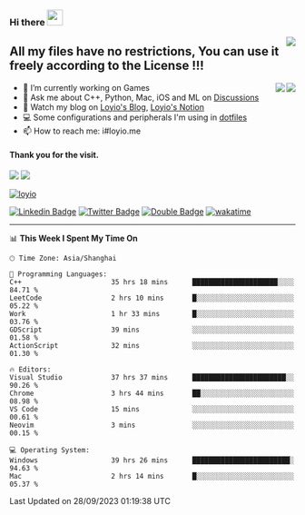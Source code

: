 <h3 align="left">Hi there <img src="https://media.giphy.com/media/hvRJCLFzcasrR4ia7z/giphy.gif" width="28"></h3>
<a align="right" href="https://github.com/loyio/loyio/blob/master/STAR/README.md"><img align="right" src="https://img.shields.io/badge/LOYIO-STAR-green" /></a>

## All my files have no restrictions, You can use it freely according to the License !!!

<a href="https://github.com/loyio#gh-light-mode-only">
     <img align="right"  src="https://loy-readme.vercel.app/api/top-langs/?username=loyio&langs_count=6&hide=css,html,jupyter%20notebook" />
</a>

<a href="https://github.com/loyio#gh-dark-mode-only">
  <img align="right"  src="https://loy-readme.vercel.app/api/top-langs/?username=loyio&langs_count=6&theme=slateorange&hide=css,html,jupyter%20notebook" />
</a>



- 🔭 I’m currently working on Games
- 💬 Ask me about C++, Python, Mac, iOS and ML on [Discussions](https://github.com/loyio/blog/discussions)
- 📔 Watch my blog on [Loyio's Blog](https://loyio.me), [Loyio's Notion](https://loyio.notion.site/loyio/Loyio-s-Dashboard-2f56bd29222a445ea9d9e8802a1ac83b)
- 💻 Some configurations and peripherals I'm using in [dotfiles](https://github.com/loyio/dotfiles)
- 📫 How to reach me: i#loyio.me


#### Thank you for the visit.
<img src="http://profile-counter.glitch.me/loyio/count.svg" />

<img src="https://loy-readme.vercel.app/api?username=loyio&show_icons=true&hide=stars&include_all_commits=true&hide_title=true&theme=slateorange" />

     

[![loyio](https://github-profile-trophy.vercel.app/?username=loyio&theme=onedark&column=4)](https://github.com/loyio)

[![Linkedin Badge](https://img.shields.io/badge/-@loyio-0077b5?style=flat-square&logo=Linkedin&logoColor=white&labelColor=0077b5&link=https://www.linkedin.com/in/loyio-hex-363172158/)](https://www.linkedin.com/in/loyio-hex-363172158/)
[![Twitter Badge](https://img.shields.io/badge/-@loyiome-000000?style=flat-square&labelColor=000000&logo=x&logoColor=white&link=https://twitter.com/loyiome)](https://twitter.com/loyiome)
[![Double Badge](https://img.shields.io/badge/@loyio-007722?style=flat&logo=Douban&logoColor=white)](https://www.douban.com/people/susmote)
[![wakatime](https://wakatime.com/badge/user/c0ddc104-5a20-41d1-ab9a-c4d9ea20a4d9.svg)](https://wakatime.com/@c0ddc104-5a20-41d1-ab9a-c4d9ea20a4d9)

-------
<!--START_SECTION:waka-->
📊 **This Week I Spent My Time On** 

```text
🕑︎ Time Zone: Asia/Shanghai

💬 Programming Languages: 
C++                      35 hrs 18 mins      █████████████████████░░░░   84.71 % 
LeetCode                 2 hrs 10 mins       █░░░░░░░░░░░░░░░░░░░░░░░░   05.22 % 
Work                     1 hr 33 mins        █░░░░░░░░░░░░░░░░░░░░░░░░   03.76 % 
GDScript                 39 mins             ░░░░░░░░░░░░░░░░░░░░░░░░░   01.58 % 
ActionScript             32 mins             ░░░░░░░░░░░░░░░░░░░░░░░░░   01.30 % 

🔥 Editors: 
Visual Studio            37 hrs 37 mins      ███████████████████████░░   90.26 % 
Chrome                   3 hrs 44 mins       ██░░░░░░░░░░░░░░░░░░░░░░░   08.98 % 
VS Code                  15 mins             ░░░░░░░░░░░░░░░░░░░░░░░░░   00.61 % 
Neovim                   3 mins              ░░░░░░░░░░░░░░░░░░░░░░░░░   00.15 % 

💻 Operating System: 
Windows                  39 hrs 26 mins      ████████████████████████░   94.63 % 
Mac                      2 hrs 14 mins       █░░░░░░░░░░░░░░░░░░░░░░░░   05.37 % 
```


 Last Updated on 28/09/2023 01:19:38 UTC
<!--END_SECTION:waka-->

